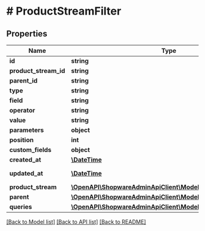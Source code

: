 # # ProductStreamFilter

## Properties

Name | Type | Description | Notes
------------ | ------------- | ------------- | -------------
**id** | **string** |  | [optional]
**product_stream_id** | **string** |  |
**parent_id** | **string** |  | [optional]
**type** | **string** |  |
**field** | **string** |  | [optional]
**operator** | **string** |  | [optional]
**value** | **string** |  | [optional]
**parameters** | **object** |  | [optional]
**position** | **int** |  | [optional]
**custom_fields** | **object** |  | [optional]
**created_at** | [**\DateTime**](\DateTime.md) |  | [readonly]
**updated_at** | [**\DateTime**](\DateTime.md) |  | [optional] [readonly]
**product_stream** | [**\OpenAPI\ShopwareAdminApiClient\Model\ProductStream**](ProductStream.md) |  | [optional]
**parent** | [**\OpenAPI\ShopwareAdminApiClient\Model\ProductStreamFilter**](ProductStreamFilter.md) |  | [optional]
**queries** | [**\OpenAPI\ShopwareAdminApiClient\Model\ProductStreamFilter[]**](ProductStreamFilter.md) |  | [optional]

[[Back to Model list]](../../README.md#models) [[Back to API list]](../../README.md#endpoints) [[Back to README]](../../README.md)
